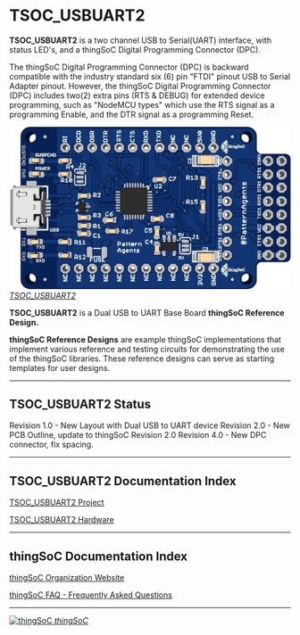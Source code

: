 # TSOC_USBUART2

**TSOC_USBUART2** is a two channel USB to Serial(UART) interface, 
with status LED's, and a thingSoC Digital Programming Connector (DPC).

The thingSoC Digital Programming Connector (DPC) is backward compatible with 
the industry standard six (6) pin "FTDI" pinout USB to Serial Adapter pinout.
However, the thingSoC Digital Programming Connector (DPC) includes 
two(2) extra pins (RTS & DEBUG) for extended device programming, 
such as "NodeMCU types" which use the RTS signal as a programming Enable,
and the DTR signal as a programming Reset.


[![thingSoC TSOC_USBUART2](https://github.com/thingSoC/TSOC_USBUART2/blob/master/TSOC_USBUART2/images/TSOC_USBUART2_top.png?raw=true) 
*TSOC_USBUART2*](https://github.com/thingSoC/TSOC_USBUART2)

**TSOC_USBUART2** is a Dual USB to UART Base Board **thingSoC Reference Design.** 

**thingSoC Reference Designs** are example thingSoC implementations that implement
various reference and testing circuits for demonstrating the use of the thingSoC libraries.
These reference designs can serve as starting templates for user designs.

---------------------------------------

## TSOC_USBUART2 Status <a name="TSOC_USBUART2_status"/>


Revision 1.0 - New Layout with Dual USB to UART device
Revision 2.0 - New PCB Outline, update to thingSoC Revision 2.0 
Revision 4.0 - New DPC connector, fix spacing.

---------------------------------------

## TSOC_USBUART2 Documentation Index <a name="TSOC_USBUART2_documentation_index"/>

[TSOC_USBUART2 Project](http://thingsoc.github.io/projects/TSOC_USBUART2.html)

[TSOC_USBUART2 Hardware](https://github.com/thingSoC/TSOC_USBUART2/tree/master/TSOC_USBUART2/hardware)


---------------------------------------

## thingSoC Documentation Index <a name="thingSoC_documentation_index"/>

[thingSoC Organization Website](http://thingSoC.github.io)

[thingSoC FAQ - Frequently Asked Questions](http://thingsoc.github.io/support/faq.html)

---------------------------------------

[![thingSoC](http://thingsoc.github.io/img/projects/thingSoC/thingSoC_thumb.png?raw=true) 
*thingSoC*](http://thingsoc.github.io)
